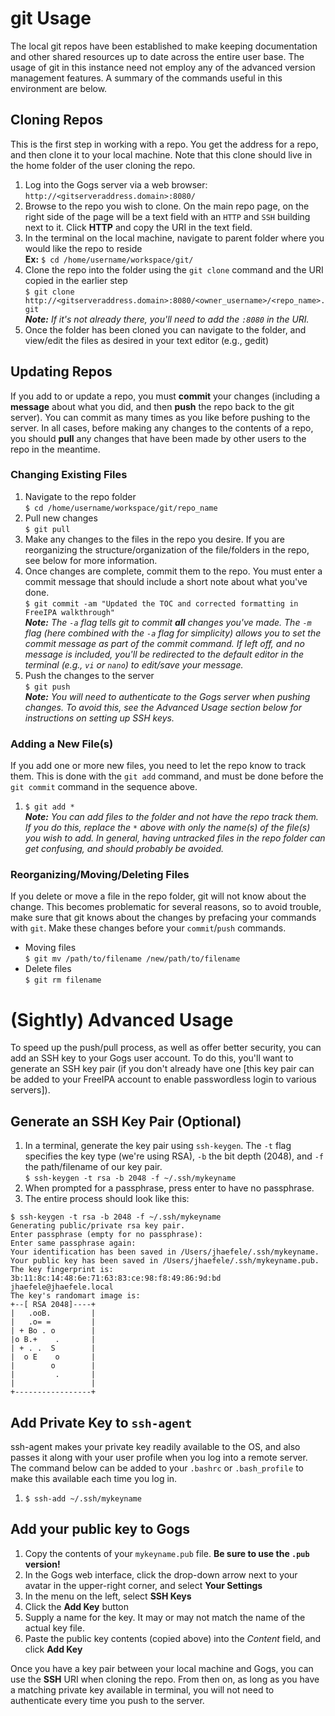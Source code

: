 # git Usage

The local git repos have been established to make keeping documentation and other shared resources up to date across the entire user base. The usage of git in this instance need not employ any of the advanced version management features. A summary of the commands useful in this environment are below.

## Cloning Repos

This is the first step in working with a repo. You get the address for a repo, and then clone it to your local machine. Note that this clone should live in the home folder of the user cloning the repo.

1. Log into the Gogs server via a web browser: `http://<gitserveraddress.domain>:8080/`
1. Browse to the repo you wish to clone. On the main repo page, on the right side of the page will be a text field with an `HTTP` and `SSH` building next to it. Click **HTTP** and copy the URI in the text field.
1. In the terminal on the local machine, navigate to parent folder where you would like the repo to reside  
    **Ex:** `$ cd /home/username/workspace/git/`
1. Clone the repo into the folder using the `git clone` command and the URI copied in the earlier step  
    `$ git clone http://<gitserveraddress.domain>:8080/<owner_username>/<repo_name>.git`  
    ***Note:*** *If it's not already there, you'll need to add the `:8080` in the URI.*
1. Once the folder has been cloned you can navigate to the folder, and view/edit the files as desired in your text editor (e.g., gedit)

## Updating Repos

If you add to or update a repo, you must **commit** your changes (including a **message** about what you did, and then **push** the repo back to the git server). You can commit as many times as you like before pushing to the server. In all cases, before making any changes to the contents of a repo, you should **pull** any changes that have been made by other users to the repo in the meantime.

### Changing Existing Files

1. Navigate to the repo folder  
    `$ cd /home/username/workspace/git/repo_name`
1. Pull new changes  
    `$ git pull`
1. Make any changes to the files in the repo you desire. If you are reorganizing the structure/organization of the file/folders in the repo, see below for more information.
1. Once changes are complete, commit them to the repo. You must enter a commit message that should include a short note about what you've done.  
    `$ git commit -am "Updated the TOC and corrected formatting in FreeIPA walkthrough"`  
    ***Note:*** *The `-a` flag tells git to commit* ***all*** *changes you've made. The `-m` flag (here combined with the `-a` flag for simplicity) allows you to set the commit message as part of the commit command. If left off, and no message is included, you'll be redirected to the default editor in the terminal (e.g., `vi` or `nano`) to edit/save your message.*
1. Push the changes to the server  
    `$ git push`  
    ***Note:*** *You will need to authenticate to the Gogs server when pushing changes. To avoid this, see the Advanced Usage section below for instructions on setting up SSH keys.*

### Adding a New File(s)

If you add one or more new files, you need to let the repo know to track them. This is done with the `git add` command, and must be done before the `git commit` command in the sequence above.

1. `$ git add *`  
    ***Note:*** *You can add files to the folder and not have the repo track them. If you do this, replace the* `*` *above with only the name(s) of the file(s) you wish to add. In general, having untracked files in the repo folder can get confusing, and should probably be avoided.*

### Reorganizing/Moving/Deleting Files

If you delete or move a file in the repo folder, git will not know about the change. This becomes problematic for several reasons, so to avoid trouble, make sure that git knows about the changes by prefacing your commands with `git`. Make these changes before your `commit`/`push` commands.

* Moving files  
    `$ git mv /path/to/filename /new/path/to/filename`
* Delete files  
    `$ git rm filename`

# (Sightly) Advanced Usage

To speed up the push/pull process, as well as offer better security, you can add an SSH key to your Gogs user account. To do this, you'll want to generate an SSH key pair (if you don't already have one [this key pair can be added to your FreeIPA account to enable passwordless login to various servers]).

## Generate an SSH Key Pair (Optional)

1. In a terminal, generate the key pair using `ssh-keygen`. The `-t` flag specifies the key type (we're using RSA), `-b` the bit depth (2048), and `-f` the path/filename of our key pair.  
    `$ ssh-keygen -t rsa -b 2048 -f ~/.ssh/mykeyname`
1. When prompted for a passphrase, press enter to have no passphrase.
1. The entire process should look like this:  

```
$ ssh-keygen -t rsa -b 2048 -f ~/.ssh/mykeyname
Generating public/private rsa key pair.
Enter passphrase (empty for no passphrase):
Enter same passphrase again:
Your identification has been saved in /Users/jhaefele/.ssh/mykeyname.
Your public key has been saved in /Users/jhaefele/.ssh/mykeyname.pub.
The key fingerprint is:
3b:11:8c:14:48:6e:71:63:83:ce:98:f8:49:86:9d:bd jhaefele@jhaefele.local
The key's randomart image is:
+--[ RSA 2048]----+
|   .ooB.         |
|   .o= =         |
| + Bo . o        |
|o B.+    .       |
| + . .  S        |
|  o E    o       |
|        o        |
|         .       |
|                 |
+-----------------+
```

## Add Private Key to `ssh-agent`

ssh-agent makes your private key readily available to the OS, and also passes it along with your user profile when you log into a remote server. The command below can be added to your `.bashrc` or `.bash_profile` to make this available each time you log in.

1. `$ ssh-add ~/.ssh/mykeyname`

## Add your public key to Gogs

1. Copy the contents of your `mykeyname.pub` file. **Be sure to use the `.pub` version!**
1. In the Gogs web interface, click the drop-down arrow next to your avatar in the upper-right corner, and select **Your Settings**
1. In the menu on the left, select **SSH Keys**
1. Click the **Add Key** button
1. Supply a name for the key. It may or may not match the name of the actual key file.
1. Paste the public key contents (copied above) into the *Content* field, and click **Add Key**

Once you have a key pair between your local machine and Gogs, you can use the **SSH** URI when cloning the repo. From then on, as long as you have a matching private key available in terminal, you will not need to authenticate every time you push to the server.